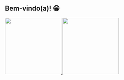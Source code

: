 ## Bem-vindo(a)! 😁

 <div>
   <a href="https://github.com/Mars-Haley">
   <img height="180em" src="https://github-readme-stats.vercel.app/api?username=lucas-jose11&show_icons=true&theme=blue-green&include_all_commits=true&count_private=true"/>
   <img height="180em" src="https://github-readme-stats.vercel.app/api/top-langs/?username=lucas-jose11&layout=compact&langs_count=6&theme=gruvbox"/>
</div>
 
<br>

